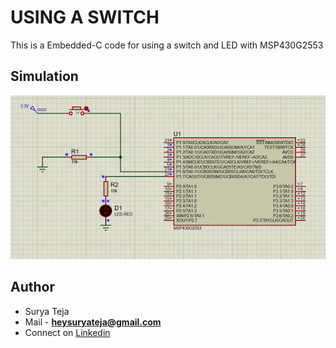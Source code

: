 # USING A SWITCH

This is a Embedded-C code for using a switch and LED with MSP430G2553

## Simulation

![](https://github.com/TheSuryaTeja/MSP430/blob/master/switch_led/proteus.gif?raw=true)


## Author
* Surya Teja 
* Mail - **heysuryateja@gmail.com**
* Connect on [Linkedin](https://www.linkedin.com/in/suryateja2000/)